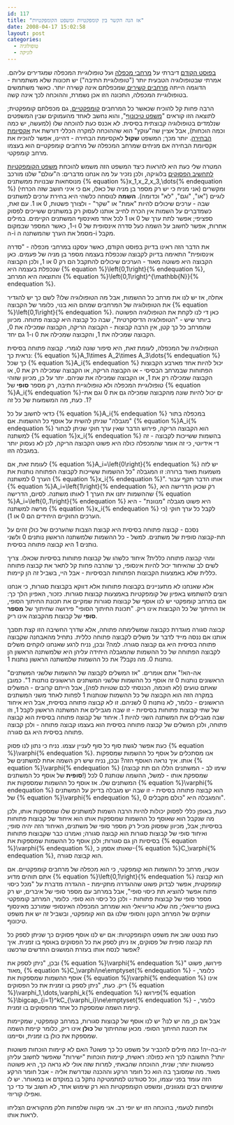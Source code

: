 ```yaml
---
id: 117
title: "אז הנה הקשר בין קומפקטיות ומשפט הקומפקטיות"
date: 2008-04-17 15:02:58
layout: post
categories: 
  - טופולוגיה
  - לוגיקה
---
```

<a href="http://www.gadial.net/?p=116">בפוסט הקודם</a> דיברתי על <a href="http://he.wikipedia.org/wiki/%D7%9E%D7%A8%D7%97%D7%91_%D7%9E%D7%9B%D7%A4%D7%9C%D7%94">מרחבי מכפלה</a> ועל טופולוגיית המכפלה שמגדירים עליהם. אמרתי שבטופולוגיה הטבעית יותר ("טופולוגיית התיבה") יש תכונות שלא משתמרות - הדוגמה הייתה <a href="http://he.wikipedia.org/wiki/%D7%A7%D7%A9%D7%99%D7%A8%D7%95%D7%AA_(%D7%98%D7%95%D7%A4%D7%95%D7%9C%D7%95%D7%92%D7%99%D7%94)">מרחבים קשירים </a>שמכפלתם אינה קשירה יותר. כאשר משתמשים בטופולוגיית המכפלה, התכונה הזו אכן נשמרת, וההוכחה לכך אינה קשה.

הרבה פחות קל להוכיח שכאשר כל המרחבים <a href="http://he.wikipedia.org/wiki/%D7%A7%D7%95%D7%9E%D7%A4%D7%A7%D7%98%D7%99%D7%95%D7%AA">קומפקטיים</a>, גם מכפלתם קומפקטית; לתוצאה הזו קוראים "<a href="http://he.wikipedia.org/wiki/%D7%9E%D7%A9%D7%A4%D7%98_%D7%98%D7%99%D7%9B%D7%95%D7%A0%D7%95%D7%A3">משפט טיכונוף</a>", והוא נחשב לאחד מהעמוקים שבין המשפטים שנלמדים בטופולוגיה קבוצתית בסיסית. לא אכנס כעת להוכחה שלו (למעשה, יש כמה וכמה הוכחות), אבל אציין שה"עוקץ" הוא שההוכחה למקרה הכללי דורשת את <a href="http://www.gadial.net/?p=37">אקסיומת הבחירה</a>. יותר מכך; המשפט <strong>שקול</strong> לאקסיומת הבחירה - דהיינו, אפשר להוכיח את אקסיומת הבחירה אם מניחים שמרחב המכפלה של מרחבים קומפקטיים הוא בעצמו מרחב קומפקטי.

המטרה שלי כעת היא להראות כיצד המשפט הזה משמש להוכחת <a href="http://www.gadial.net/?p=112">משפט הקומפקטיות לתחשיב הפסוקים</a> בלוגיקה, ולכן נזכיר על מה אנחנו מדברים: ה"עולם" שלנו מורכב מנוסחאות שבנויות ממשתנים {% equation %}x_1,x_2,x_3,\dots{% endequation %} (אני מניח כי יש רק מספר בן מניה של כאלו, אם כי איני חושב שזה הכרחי) ומקשרים לוגיים ("או", "וגם", "לא" וכדומה). <strong>השמה</strong> לנוסחה כלשהי היא בחירת ערכים למשתנים שבה - ערכים שיכולים להיות "אמת" או "שקר" - ולצורך פשטות, 0 או 1. עם זאת, כשמדברים על השמות אין הכרח לחייב אותנו לעסוק רק במשתנים ששייכים לפסוק ספציפי; אפשר לתת ערך של 0 או 1 לכל אחד מאינסוף המשתנים הקיימים. במילים אחרות, אפשר לחשוב על השמה כעל סדרה אינסופית של 0 ו-1, כאשר המספר שבמקום ה-i מסמל את הערך שהמשתנה ה-i מקבל.

את הדבר הזה ראינו בדיוק בפוסט הקודם, כאשר עסקנו במרחבי מכפלה - "סדרה אינסופית" התאימה בדיוק לקבוצה שנכפלת בעצמה מספר בן מניה של פעמים. כאן הקבוצה היא פשוטה מאוד - הערכים שיכולים להתקבל הם רק 0 או 1, ולכן הקבוצה שנכפלת בעצמה היא {% equation %}\left\{0,1\right\}{% endequation %}, והתוצאה היא המרחב  {% equation %}\left\{0,1\right\}^{\mathbb{N}}{% endequation %}.

אחלה, אז יש לנו את מרחב כל ההשמות, אבל מה הטופולוגיה שלו? לשם כך יש להגדיר את הטופולוגיה של המרחבים שמהם הוא בנוי, כלומר של הקבוצה {% equation %}\left\{0,1\right\}{% endequation %}. כאן די לנו לקחת את הטופולוגיה הפשוטה ביותר שיש - "הטופולוגיה הדיסקרטית", שבה כל קבוצה היא קבוצה פתוחה. מכיוון שהמרחב כל כך קטן, אין הרבה קבוצות - הקבוצה הריקה, הקבוצה שמכילה את 0, הקבוצה שמכילה את 1, והקבוצה שמכילה את 0 ו-1 גם יחד.

הטופולוגיה של המכפלה, לעומת זאת, היא סיפור שונה לגמרי. קבוצה פתוחה בסיסית נראית כך: {% equation %}A_1\times A_2\times A_3\dots{% endequation %} כך שכל {% equation %}A_i{% endequation %} יכול להיות אחד מארבע הקבוצות הפתוחות שבמרחב הבסיסי - או הקבוצה הריקה, או הקבוצה שמכילה רק את 0, או הקבוצה שמכילה רק את 1, או הקבוצה שמכילה את שניהם. יתר על כן, מכיוון שזוהי טופולוגיית המכפלה ולא טופולוגיית התיבה, רק מספר <strong>סופי</strong> של {% equation %}A_i{% endequation %}-ים יכול להיות שונה מהקבוצה שמכילה גם את 0 וגם את 1. כעת, מה המשמעות של כל זה?

כדאי לחשוב על כל {% equation %}A_i{% endequation %} במכפלה בתור "מגבלה" שניתן להשית על אוסף כל ההשמות. אם {% equation %}A_i{% endequation %} הוא הקבוצה הריקה, פירוש הדבר שאין ערך חוקי שניתן לבחור למשתנה {% equation %}x_i{% endequation %} בהשמות ששייכות לקבוצה - זה די אידיוטי, כי זה אומר שהמכפלה כולה היא פשוט הקבוצה הריקה, לכן לא נעסוק יותר במגבלה הזו.

לעומת זאת, אם {% equation %}A_i=\left\{0\right\}{% endequation %} יש לזה משמעות מאוד ברורה: זו המגבלה "כל ההשמות ששייכות לקבוצה הפתוחה נותנות את הערך 0 למשתנה {% equation %}x_i{% endequation %}". אותו הדבר תקף עבור {% equation %}A_i=\left\{1\right\}{% endequation %}, רק שכאן הדרישה היא שההשמות יתנו את הערך 1 לאותו משתנה. לסיום, הדרישה {% equation %}A_i=\left\{0,.1\right\}{% endequation %} היא פשוט מגבלה "מנוונת" - היא מרשה למשתנה {% equation %}x_i{% endequation %} לקבל כל ערך חוקי (כי הערכים החוקיים היחידים הם 0 או 1).

נסכם - קבוצה פתוחה בסיסית היא קבוצת הצבות שהערכים של כולן זהים על תת-קבוצה סופית של משתנים. למשל - כל ההשמות שלמשתנה הראשון נותנים 0 ולשני נותנים 1 היא קבוצה פתוחה בסיסית.

ומהי קבוצה פתוחה כללית? איחוד כלשהו של קבוצות פתוחות בסיסיות שכאלו. צריך לשים לב שהאיחוד יכול להיות אינסופי, כך שהרבה פחות קל לתאר את קבוצה פתוחה כללית שלא באמצעות הקבוצות הפתוחות הבסיסיות - אבל היי, בשביל זה הן קיימות.

אלא שאנחנו לא מתעניינים בקבוצות פתוחות אלא דווקא בקבוצות סגורות, כי אנחנו רוצים להשתמש באפיון של קומפקטיות באמצעות קבוצות סגורות. כזכור, האפיון הלך כך: אם במרחב קומפקטי יש לנו אוסף של קבוצות סגורות שמקיים את תכונת החיתוך הסופי, אז החיתוך של כל הקבוצות אינו ריק. "תכונת החיתוך הסופי" פירושה שחיתוך של <strong>מספר סופי</strong> של קבוצות מהקבוצה אינו ריק.

קבוצה סגורה מוגדרת כקבוצה שמשלימתה פתוחה, אלא שדרך החשיבה הזו קצת תסבך אותנו אם ננסה מייד לדבר על משלים לקבוצה פתוחה כללית. נתחיל מהאבחנה שקבוצה פתוחה בסיסית היא גם קבוצה סגורה. למה? ובכן, נניח לרגע שאנחנו לוקחים משלים לקבוצה הפתוחה של כל ההשמות שהמגבלה היחידה עליהן היא שלמשתנה הראשון הן נותנות 0. מה נקבל? את כל ההשמות שלמשתנה הראשון נותנות 1.

"אה-הא!" אתם אומרים. "אז המשלים לקבוצה של ההשמות שלשני המשתנים הראשונים נותנות 0 זה אוסף כל ההשמות שלשני המשתנים הראשונים נותנות 1". כמובן שאתם טועים (לא חוכמה, הכנסתי לכם שטויות לפה), אבל הייתם קרובים - המשלים במקרה הזה הוא הקבוצה של כל ההשמות שנותנות 1 לפחות לאחד משני המשתנים הראשונים - כלומר, לא נותנות 0 לשניהם. זו לא קבוצה פתוחה בסיסית, אבל היא איחוד של שתי קבוצות פתוחות בסיסיות - זו שבה מגבילים את המשתנה הראשון לקבל 1, וזו שבה מגבילים את המשתנה השני להיות 1. איחוד של קבוצה פתוחה בסיסית הוא קבוצה פתוחה, ולכן המשלים של קבוצה פתוחה בסיסית הוא בעצמו קבוצה פתוחה - ולכן קבוצה פתוחה בסיסית היא גם סגורה.

כעת אפשר לגשת סוף כל סוף לעניין עצמו. נניח כי נתון לנו פסוק {% equation %}\varphi{% endequation %}. אנו מסתכלים על אוסף כל ההשמות שמספקות אותו. איך נראה האוסף הזה? ובכן, נניח שיש רק השמה אחת למשתנים של {% equation %}\varphi{% endequation %} (שימו לב - המשתנים הללו הם תת קבוצה <strong>סופית</strong> של אוסף כל המשתנים!) שמספקת אותו - למשל, ההשמה שנותנת 0 לכל המשתנים שלו. אז אוסף כל ההשמות שמספקות את {% equation %}\varphi{% endequation %} הוא קבוצה פתוחה בסיסית - זו שבה יש מגבלה בדיוק על המשתנים של {% equation %}\varphi{% endequation %}, והמגבלה היא "כולם מקבלים 0".

כעת, באופן כללי לפסוק יכולות להיות הרבה השמות למשתנים שלו שמספקות אותו, ולכן מה שנקבל הוא שאוסף כל ההשמות שמספקות אותו הוא איחוד של קבוצות פתוחות בסיסיות; אבל, מכיוון שפסוק מכיל רק מספר סופי של משתנים, האיחוד הזה יהיה סופי; ואיחוד סופי של קבוצות סגורות הוא קבוצה סגורה; ואמרנו כבר שקבוצות פתוחות בסיסיות הן גם סגורות; ולכן אוסף כל ההשמות שמספקות את {% equation %}\varphi{% endequation %}, שאותו אסמן כ-{% equation %}C_\varphi{% endequation %}, הוא קבוצה סגורה.

עכשיו, מרחב כל ההשמות הוא קומפקטי, כי הוא מכפלה של מרחבים קומפקטיים. אם אתם תוהים מדוע {% equation %}\left\{0,1\right\}{% endequation %} הוא קבוצה קומפקטית, אפשר לבדוק פשוט שההגדרה מתקיימת - ההגדרה מדברת על "מכל כיסוי פתוח אפשר להוציא תת כיסוי סופי", אבל במרחב עם מספר סופי של איברים, יש רק מספר סופי של קבוצות פתוחות - ולכן כל כיסוי הוא סופי. כלומר, המרחב קומפקטי באופן טריוויאלי; מה שלא טריוויאלי הוא שמרחב המכפלה האינסופי שמורכב מאינסוף עותקים של המרחב הקטן והסופי שלנו גם הוא קומפקטי, ובשביל זה יש את משפט טיכונוף.

כעת נצטט שוב את משפט הקומפקטיות: אם יש לנו אוסף פסוקים כך שניתן לספק כל תת קבוצה סופית של פסוקים, אז ניתן לספק את כל הפסוקים באוסף בו זמנית. איך אפשר לנסח אותו בעזרת המושגים החדשים שרכשנו?

ובכן, "ניתן לספק את {% equation %}\varphi{% endequation %}" פירושו, פשוט מאוד, {% equation %}C_\varphi\ne\emptyset{% endequation %} - כלומר, אוסף ההשמות שמספקות את {% equation %}\varphi{% endequation %} אינו ריק. כעת, "ניתן לספק בו זמנית את כל הפסוקים {% equation %}\varphi_1,\dots,\varphi_k{% endequation %} פירושו{% equation %}\bigcap_{i=1}^kC_{\varphi_i}\ne\emptyset{% endequation %} - כלומר, קיימת השמה שמספקת כל אחד מהפסוקים בו זמנית.

אבל אם כן, מה יש לנו? יש לנו אוסף של קבוצות סגורות, במרחב קומפקטי, שמקיימות את תכונת החיתוך הסופי. מכאן שהחיתוך של <strong>כולן</strong> אינו ריק, כלומר קיימת השמה שמספקת את כולן בו זמנית, וסיימנו.

יה-בה-יה! כמה מילים להכביר על משפט כל כך פשוט? האם לא קיימות הוכחות פשוטות יותר? התשובה לכך היא כפולה: ראשית, קיימות הוכחות "ישירות" שאפשר לחשוב עליהן כפשוטות יותר; שנית, ההוכחה שהבאתי, למרות שזה אולי לא נראה כך, היא פשוטה מאוד. מה שמסובך בה הוא כל חומר הרקע וההכנה שנדרשת אליה - אבל חומר הרקע הזה עומד בפני עצמו, וכל סטודנט למתמטיקה נתקל בו במוקדם או במאוחר. יש לו שימושים רבים ומגוונים, ומשפט הקומפקטיות הוא רק שימוש אחד, לא חשוב עד כדי כך ואפילו קוריוזי.

ולפחות לטעמי, בהוכחה הזו יש יופי רב. אני מקווה שלפחות חלק מהקוראים הצליחו לראות אותו.
